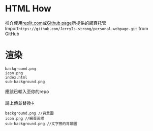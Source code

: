 # HTML How
推介使用[replit.com](https://replit.com/)或[Github page](https://pages.github.com/)所提供的網頁托管\
Import```https://github.com/JerryIs-strong/personal-webpage.git``` from GitHub
# 渲染
```File Manager
background.png
icon.png
index.html
sub-background.png
```
應該已輸入至你的repo\
\
請上傳並替換↓
```File Manager
background.png //背景圖
icon.png //網頁圖標
sub-background.png //文字旁的背景圖
```
